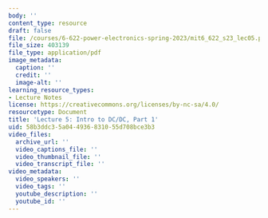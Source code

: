```yaml
---
body: ''
content_type: resource
draft: false
file: /courses/6-622-power-electronics-spring-2023/mit6_622_s23_lec05.pdf
file_size: 403139
file_type: application/pdf
image_metadata:
  caption: ''
  credit: ''
  image-alt: ''
learning_resource_types:
- Lecture Notes
license: https://creativecommons.org/licenses/by-nc-sa/4.0/
resourcetype: Document
title: 'Lecture 5: Intro to DC/DC, Part 1'
uid: 58b3ddc3-5a04-4936-8310-55d708bce3b3
video_files:
  archive_url: ''
  video_captions_file: ''
  video_thumbnail_file: ''
  video_transcript_file: ''
video_metadata:
  video_speakers: ''
  video_tags: ''
  youtube_description: ''
  youtube_id: ''
---
```

